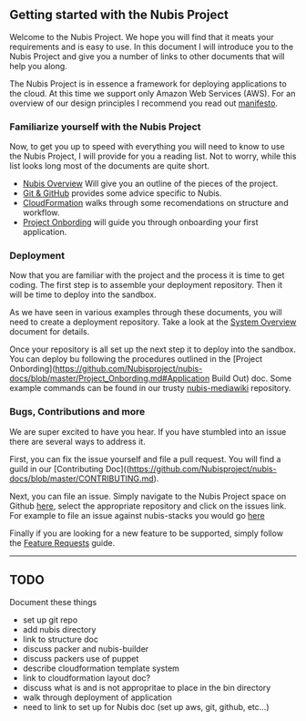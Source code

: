 ﻿## Getting started with the Nubis Project
Welcome to the Nubis Project. We hope you will find that it meats your requirements and is easy to use. In this document I will introduce you to the Nubis Project and give you a number of links to other documents that will help you along.

The Nubis Project is in essence a framework for deploying applications to the cloud. At this time we support only Amazon Web Services (AWS). For an overview of our design principles I recommend you read out [manifesto](https://github.com/Nubisproject/nubis-docs/blob/master/MANIFESTO.md).

### Familiarize yourself with the Nubis Project
Now, to get you up to speed with everything you will need to know to use the Nubis Project, I will provide for you a reading list. Not to worry, while this list looks long most of the documents are quite short.
* [Nubis Overview](WRITE_ME) Will give you an outline of the pieces of the project.
* [Git & GitHub](https://github.com/Nubisproject/nubis-docs/blob/master/Git_GitHub.md) provides some advice specific to Nubis.
* [CloudFormation](https://github.com/Nubisproject/nubis-docs/blob/master/CloudFormation.md) walks through some recomendations on structure and workflow.
* [Project Onbording](https://github.com/Nubisproject/nubis-docs/blob/master/Project_Onbording.md) will guide you through onboarding your first application.

### Deployment
Now that you are familiar with the project and the process it is time to get coding. The first step is to assemble your deployment repository. Then it will be time to deploy into the sandbox.

As we have seen in various examples through these documents, you will need to create a deployment repository. Take a look at the [System Overview](link) document for details.

Once your repository is all set up the next step it to deploy into the sandbox. You can deploy bu following the procedures outlined in the [Project Onbording](https://github.com/Nubisproject/nubis-docs/blob/master/Project_Onbording.md#Application Build Out) doc. Some example commands can be found in our trusty [nubis-mediawiki](https://github.com/Nubisproject/nubis-mediawiki/blob/master/nubis/cloudformation/README.md) repository.


### Bugs, Contributions and more
We are super excited to have you hear. If you have stumbled into an issue there are several ways to address it.

First, you can fix the issue yourself and file a pull request. You will find a guild in our [Contributing Doc]((https://github.com/Nubisproject/nubis-docs/blob/master/CONTRIBUTING.md).

Next, you can file an issue. Simply navigate to the Nubis Project space on Github [here](https://github.com/Nubisproject), select the appropriate repository and click on the issues link. For example to file an issue against nubis-stacks you would go [here](https://github.com/Nubisproject/nubis-stacks/issues)

Finally if you are looking for a new feature to be supported, simply follow the [Feature Requests](https://github.com/Nubisproject/nubis-docs/blob/master/FEATURE_REQUESTS.md) guide.

---
## TODO
Document these things
* set up git repo
 * add nubis directory
* link to structure doc
 * discuss packer and nubis-builder
 * discuss packers use of puppet
* describe cloudformation template system
 * link to cloudformation layout doc?
* discuss what is and is not appropritae to place in the bin directory
* walk through deployment of application
* need to link to set up for Nubis doc (set up aws, git, github, etc...)